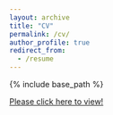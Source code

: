 ```yaml
---
layout: archive
title: "CV"
permalink: /cv/
author_profile: true
redirect_from:
  - /resume
---
```


{% include base_path %}

[Please click here to view!](../files/cv2024.pdf)



